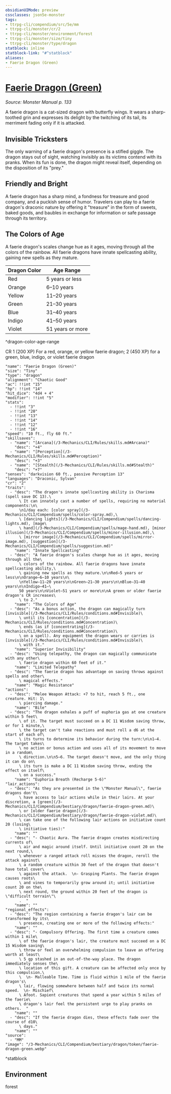 ```yaml
---
obsidianUIMode: preview
cssclasses: json5e-monster
tags:
- ttrpg-cli/compendium/src/5e/mm
- ttrpg-cli/monster/cr/2
- ttrpg-cli/monster/environment/forest
- ttrpg-cli/monster/size/tiny
- ttrpg-cli/monster/type/dragon
statblock: inline
statblock-link: "#^statblock"
aliases:
- Faerie Dragon (Green)
---
```

# [Faerie Dragon (Green)](3-Mechanics\CLI\Compendium\bestiary\dragon/faerie-dragon-green.md)
*Source: Monster Manual p. 133*  

A faerie dragon is a cat-sized dragon with butterfly wings. It wears a sharp-toothed grin and expresses its delight by the twitching of its tail, its merriment fading only if it is attacked.

## Invisible Tricksters

The only warning of a faerie dragon's presence is a stifled giggle. The dragon stays out of sight, watching invisibly as its victims contend with its pranks. When its fun is done, the dragon might reveal itself, depending on the disposition of its "prey."

## Friendly and Bright

A faerie dragon has a sharp mind, a fondness for treasure and good company, and a puckish sense of humor. Travelers can play to a faerie dragon's draconic nature by offering it "treasure" in the form of sweets, baked goods, and baubles in exchange for information or safe passage through its territory.

## The Colors of Age

A faerie dragon's scales change hue as it ages, moving through all the colors of the rainbow. All faerie dragons have innate spellcasting ability, gaining new spells as they mature.

| Dragon Color | Age Range |
|--------------|-----------|
| Red | 5 years or less |
| Orange | 6–10 years |
| Yellow | 11–20 years |
| Green | 21–30 years |
| Blue | 31–40 years |
| Indigo | 41–50 years |
| Violet | 51 years or more |
^dragon-color-age-range

CR 1 (200 XP) For a red, orange, or yellow faerie dragon; 2 (450 XP) for a green, blue, indigo, or violet faerie dragon

```statblock
"name": "Faerie Dragon (Green)"
"size": "Tiny"
"type": "dragon"
"alignment": "Chaotic Good"
"ac": !!int "15"
"hp": !!int "14"
"hit_dice": "4d4 + 4"
"modifier": !!int "5"
"stats":
  - !!int "3"
  - !!int "20"
  - !!int "13"
  - !!int "14"
  - !!int "12"
  - !!int "16"
"speed": "10 ft., fly 60 ft."
"skillsaves":
  - "name": "[Arcana](/3-Mechanics/CLI/Rules/skills.md#Arcana)"
    "desc": "+4"
  - "name": "[Perception](/3-Mechanics/CLI/Rules/skills.md#Perception)"
    "desc": "+3"
  - "name": "[Stealth](/3-Mechanics/CLI/Rules/skills.md#Stealth)"
    "desc": "+7"
"senses": "darkvision 60 ft., passive Perception 13"
"languages": "Draconic, Sylvan"
"cr": "2"
"traits":
  - "desc": "The dragon's innate spellcasting ability is Charisma (spell save DC 13).\
      \ It can innately cast a number of spells, requiring no material components:\n\
      \n1/day each: [color spray](/3-Mechanics/CLI/Compendium/spells/color-spray.md),\
      \ [dancing lights](/3-Mechanics/CLI/Compendium/spells/dancing-lights.md), [mage\
      \ hand](/3-Mechanics/CLI/Compendium/spells/mage-hand.md), [minor illusion](/3-Mechanics/CLI/Compendium/spells/minor-illusion.md),\
      \ [mirror image](/3-Mechanics/CLI/Compendium/spells/mirror-image.md), [suggestion](/3-Mechanics/CLI/Compendium/spells/suggestion.md)"
    "name": "Innate Spellcasting"
  - "desc": "A faerie dragon's scales change hue as it ages, moving through all the\
      \ colors of the rainbow. All faerie dragons have innate spellcasting ability,\
      \ gaining new spells as they mature.\n\nRed—5 years or less\n\nOrange—6–10 years\n\
      \nYellow—11–20 years\n\nGreen—21–30 years\n\nBlue—31–40 years\n\nIndigo—41–\
      50 years\n\nViolet—51 years or more\n\nA green or older faerie dragon's CR increases\
      \ to 2."
    "name": "The Colors of Age"
  - "desc": "As a bonus action, the dragon can magically turn [invisible](/3-Mechanics/CLI/Rules/conditions.md#Invisible)\
      \ until its [concentration](/3-Mechanics/CLI/Rules/conditions.md#Concentration)\
      \ ends (as if [concentrating](/3-Mechanics/CLI/Rules/conditions.md#Concentration)\
      \ on a spell). Any equipment the dragon wears or carries is [invisible](/3-Mechanics/CLI/Rules/conditions.md#Invisible)\
      \ with it."
    "name": "Superior Invisibility"
  - "desc": "Using telepathy, the dragon can magically communicate with any other\
      \ faerie dragon within 60 feet of it."
    "name": "Limited Telepathy"
  - "desc": "The faerie dragon has advantage on saving throws against spells and other\
      \ magical effects."
    "name": "Magic Resistance"
"actions":
  - "desc": "Melee Weapon Attack: +7 to hit, reach 5 ft., one creature. Hit: 1\
      \ piercing damage."
    "name": "Bite"
  - "desc": "The dragon exhales a puff of euphoria gas at one creature within 5 feet\
      \ of it. The target must succeed on a DC 11 Wisdom saving throw, or for 1 minute,\
      \ the target can't take reactions and must roll a d6 at the start of each of\
      \ its turns to determine its behavior during the turn:\n\n1–4. The target takes\
      \ no action or bonus action and uses all of its movement to move in a random\
      \ direction.\n\n5–6. The target doesn't move, and the only thing it can do on\
      \ its turn is make a DC 11 Wisdom saving throw, ending the effect on itself\
      \ on a success."
    "name": "Euphoria Breath (Recharge 5-6)"
"lair_actions":
  - "desc": "As they are presented in the \"Monster Manual\", faerie dragons don't\
      \ have access to lair actions while in their lairs. At your discretion, a [green](/3-Mechanics/CLI/Compendium/bestiary/dragon/faerie-dragon-green.md)\
      \ or [older faerie dragon](/3-Mechanics/CLI/Compendium/bestiary/dragon/faerie-dragon-violet.md)\
      \ can take one of the following lair actions on initiative count 20 (losing\
      \ initiative ties):"
    "name": ""
  - "desc": "- Chaotic Aura. The faerie dragon creates misdirecting currents of\
      \ air and magic around itself. Until initiative count 20 on the next round,\
      \ whenever a ranged attack roll misses the dragon, reroll the attack against\
      \ a random creature within 30 feet of the dragon that doesn't have total cover\
      \ against the attack.  \n- Grasping Plants. The faerie dragon causes roots\
      \ and vines to temporarily grow around it; until initiative count 20 on the\
      \ next round, the ground within 20 feet of the dragon is \"difficult terrain\"\
      .  "
    "name": ""
"regional_effects":
  - "desc": "The region containing a faerie dragon's lair can be transformed by its\
      \ presence, creating one or more of the following effects:"
    "name": ""
  - "desc": "- Compulsory Offering. The first time a creature comes within 1 mile\
      \ of the faerie dragon's lair, the creature must succeed on a DC 15 Wisdom saving\
      \ throw or feel an overwhelming compulsion to leave an offering worth at least\
      \ 5 gp stashed in an out-of-the-way place. The dragon immediately senses the\
      \ location of this gift. A creature can be affected only once by this compulsion.\
      \  \n- Malleable Time. Time is fluid within 1 mile of the faerie dragon's\
      \ lair, flowing somewhere between half and twice its normal speed.  \n- Mischief\
      \ Afoot. Sapient creatures that spend a year within 5 miles of the faerie\
      \ dragon's lair feel the persistent urge to play pranks on others.  "
    "name": ""
  - "desc": "If the faerie dragon dies, these effects fade over the course of d10\
      \ days."
    "name": ""
"source":
  - "MM"
"image": "/3-Mechanics/CLI/Compendium/bestiary/dragon/token/faerie-dragon-green.webp"
```
^statblock

## Environment

forest